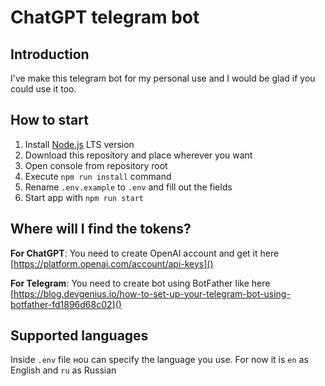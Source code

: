# ChatGPT telegram bot

## Introduction
I've make this telegram bot for my personal use and I would be glad if you could use it too.

## How to start
1. Install [Node.js](https://nodejs.org/en/) LTS version 
2. Download this repository and place wherever you want
3. Open console from repository root
4. Execute `npm run install` command
5. Rename `.env.example` to `.env` and fill out the fields
6. Start app with `npm run start`

## Where will I find the tokens?
**For ChatGPT**: You need to create OpenAI account and get it here [https://platform.openai.com/account/api-keys]()

**For Telegram**: You need to create bot using BotFather like here [https://blog.devgenius.io/how-to-set-up-your-telegram-bot-using-botfather-fd1896d68c02]()

## Supported languages
Inside `.env` file нou can specify the language you use. For now it is `en` as English and `ru` as Russian
